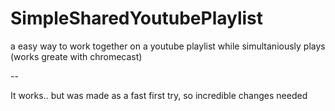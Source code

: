 # SimpleSharedYoutubePlaylist
a easy way to work together on a youtube playlist while simultaniously plays (works greate with chromecast)

--

It works.. but was made as a fast first try, so incredible changes needed
